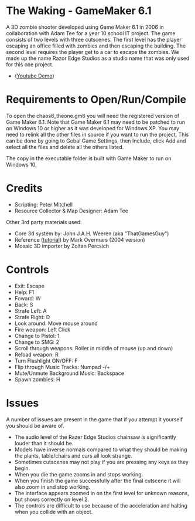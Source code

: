 # The Waking - GameMaker 6.1

A 3D zombie shooter developed using Game Maker 6.1 in 2006 in collaboration with Adam Tee for a year 10 school IT project. The game consists of two levels with three cutscenes. The first level has the player escaping an office filled with zombies and then escaping the building. The second level requires the player get to a car to escape the zombies. We made up the name Razor Edge Studios as a studio name that was only used for this one project.
 
- ([Youtube Demo](https://youtu.be/5rIMB6ml8nU))
 
# Requirements to Open/Run/Compile

To open the chaos6_theone.gm6 you will need the registered version of Game Maker 6.1.  Note that Game Maker 6.1 may need to be patched to run on Windows 10 or higher as it was developed for Windows XP. You may need to relink all the other files in source if you want to run the project. This can be done by going to Gobal Game Settings, then Include, click Add and select all the files and delete all the others listed.

The copy in the executable folder is built with Game Maker to run on Windows 10.
 
# Credits

- Scripting: Peter Mitchell
- Resource Collector & Map Designer: Adam Tee

Other 3rd party materials used:
- Core 3d system by: John J.A.H. Weeren (aka "ThatGamesGuy")
- Reference ([tutorial](https://github.com/Squirrelbear/TheWaking-GameMaker6.1/blob/main/images/FPS.pdf)) by Mark Overmars (2004 version)
- Mosaic 3D importer by Zoltan Percsich

# Controls

- Exit: Escape
- Help: F1
- Foward: W
- Back: S
- Strafe Left: A
- Strafe Right: D
- Look around: Move mouse around
- Fire weapon: Left Click
- Change to Pistol: 1
- Change to SMG: 2
- Scroll through weapons: Roller in middle of mouse (up and down)
- Reload weapon: R
- Turn Flashlight ON/OFF: F
- Flip through Music Tracks: Numpad -/+
- Mute/Unmute Background Music: Backspace
- Spawn zombies: H

# Issues

A number of issues are present in the game that if you attempt it yourself you should be aware of.
- The audio level of the Razer Edge Studios chainsaw is significantly louder than it should be.
- Models have inverse normals compared to what they should be making the plants, table/chairs and cars all look strange.
- Sometimes cutscenes may not play if you are pressing any keys as they begin.
- When you die the game zooms in and stops working.
- When you finish the game successfully after the final cutscene it will also zoom in and stop working.
- The interface appears zoomed in on the first level for unknown reasons, but shows correctly on level 2.
- The controls are difficult to use because of the acceleration and halting when you collide with an object.